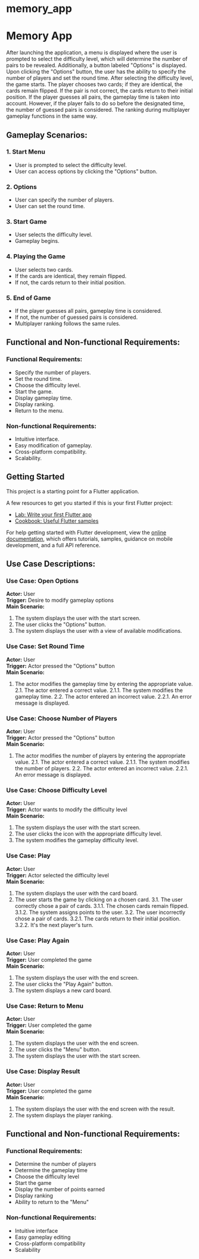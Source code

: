 # memory_app

# Memory App

After launching the application, a menu is displayed where the user is prompted to select the difficulty level, which will determine the number of pairs to be revealed. Additionally, a button labeled "Options" is displayed. Upon clicking the "Options" button, the user has the ability to specify the number of players and set the round time. After selecting the difficulty level, the game starts. The player chooses two cards; if they are identical, the cards remain flipped. If the pair is not correct, the cards return to their initial position. If the player guesses all pairs, the gameplay time is taken into account. However, if the player fails to do so before the designated time, the number of guessed pairs is considered. The ranking during multiplayer gameplay functions in the same way.

## Gameplay Scenarios:

### 1. Start Menu
- User is prompted to select the difficulty level.
- User can access options by clicking the "Options" button.

### 2. Options
- User can specify the number of players.
- User can set the round time.

### 3. Start Game
- User selects the difficulty level.
- Gameplay begins.

### 4. Playing the Game
- User selects two cards.
- If the cards are identical, they remain flipped.
- If not, the cards return to their initial position.

### 5. End of Game
- If the player guesses all pairs, gameplay time is considered.
- If not, the number of guessed pairs is considered.
- Multiplayer ranking follows the same rules.

## Functional and Non-functional Requirements:

### Functional Requirements:
- Specify the number of players.
- Set the round time.
- Choose the difficulty level.
- Start the game.
- Display gameplay time.
- Display ranking.
- Return to the menu.

### Non-functional Requirements:
- Intuitive interface.
- Easy modification of gameplay.
- Cross-platform compatibility.
- Scalability.


## Getting Started

This project is a starting point for a Flutter application.

A few resources to get you started if this is your first Flutter project:

- [Lab: Write your first Flutter app](https://docs.flutter.dev/get-started/codelab)
- [Cookbook: Useful Flutter samples](https://docs.flutter.dev/cookbook)

For help getting started with Flutter development, view the
[online documentation](https://docs.flutter.dev/), which offers tutorials,
samples, guidance on mobile development, and a full API reference.

## Use Case Descriptions:

### Use Case: Open Options
**Actor:** User  
**Trigger:** Desire to modify gameplay options  
**Main Scenario:**
1. The system displays the user with the start screen.
2. The user clicks the "Options" button.
3. The system displays the user with a view of available modifications.

### Use Case: Set Round Time
**Actor:** User  
**Trigger:** Actor pressed the "Options" button  
**Main Scenario:**
1. The actor modifies the gameplay time by entering the appropriate value.
   2.1. The actor entered a correct value.
   2.1.1. The system modifies the gameplay time.
   2.2. The actor entered an incorrect value.
   2.2.1. An error message is displayed.

### Use Case: Choose Number of Players
**Actor:** User  
**Trigger:** Actor pressed the "Options" button  
**Main Scenario:**
1. The actor modifies the number of players by entering the appropriate value.
   2.1. The actor entered a correct value.
   2.1.1. The system modifies the number of players.
   2.2. The actor entered an incorrect value.
   2.2.1. An error message is displayed.

### Use Case: Choose Difficulty Level
**Actor:** User  
**Trigger:** Actor wants to modify the difficulty level  
**Main Scenario:**
1. The system displays the user with the start screen.
2. The user clicks the icon with the appropriate difficulty level.
3. The system modifies the gameplay difficulty level.

### Use Case: Play
**Actor:** User  
**Trigger:** Actor selected the difficulty level  
**Main Scenario:**
1. The system displays the user with the card board.
2. The user starts the game by clicking on a chosen card.
   3.1. The user correctly chose a pair of cards.
   3.1.1. The chosen cards remain flipped.
   3.1.2. The system assigns points to the user.
   3.2. The user incorrectly chose a pair of cards.
   3.2.1. The cards return to their initial position.
   3.2.2. It's the next player's turn.

### Use Case: Play Again
**Actor:** User  
**Trigger:** User completed the game  
**Main Scenario:**
1. The system displays the user with the end screen.
2. The user clicks the "Play Again" button.
3. The system displays a new card board.

### Use Case: Return to Menu
**Actor:** User  
**Trigger:** User completed the game  
**Main Scenario:**
1. The system displays the user with the end screen.
2. The user clicks the "Menu" button.
3. The system displays the user with the start screen.

### Use Case: Display Result
**Actor:** User  
**Trigger:** User completed the game  
**Main Scenario:**
1. The system displays the user with the end screen with the result.
2. The system displays the player ranking.

## Functional and Non-functional Requirements:
### Functional Requirements:
- Determine the number of players
- Determine the gameplay time
- Choose the difficulty level
- Start the game
- Display the number of points earned
- Display ranking
- Ability to return to the "Menu"

### Non-functional Requirements:
- Intuitive interface
- Easy gameplay editing
- Cross-platform compatibility
- Scalability
